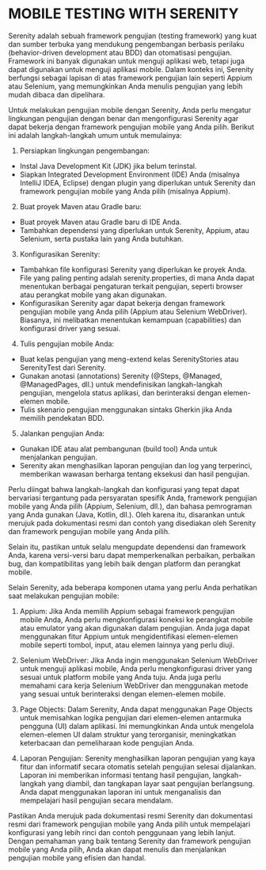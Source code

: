 # MOBILE TESTING WITH SERENITY
Serenity adalah sebuah framework pengujian (testing framework) yang kuat dan sumber terbuka yang mendukung pengembangan berbasis perilaku (behavior-driven development atau BDD) dan otomatisasi pengujian. Framework ini banyak digunakan untuk menguji aplikasi web, tetapi juga dapat digunakan untuk menguji aplikasi mobile. Dalam konteks ini, Serenity berfungsi sebagai lapisan di atas framework pengujian lain seperti Appium atau Selenium, yang memungkinkan Anda menulis pengujian yang lebih mudah dibaca dan dipelihara.

Untuk melakukan pengujian mobile dengan Serenity, Anda perlu mengatur lingkungan pengujian dengan benar dan mengonfigurasi Serenity agar dapat bekerja dengan framework pengujian mobile yang Anda pilih. Berikut ini adalah langkah-langkah umum untuk memulainya:

1. Persiapkan lingkungan pengembangan:
- Instal Java Development Kit (JDK) jika belum terinstal.
- Siapkan Integrated Development Environment (IDE) Anda (misalnya IntelliJ IDEA, Eclipse) dengan plugin yang diperlukan untuk Serenity dan framework pengujian mobile yang Anda pilih (misalnya Appium).
2. Buat proyek Maven atau Gradle baru:
- Buat proyek Maven atau Gradle baru di IDE Anda.
- Tambahkan dependensi yang diperlukan untuk Serenity, Appium, atau Selenium, serta pustaka lain yang Anda butuhkan.
3. Konfigurasikan Serenity:
- Tambahkan file konfigurasi Serenity yang diperlukan ke proyek Anda. File yang paling penting adalah serenity.properties, di mana Anda dapat menentukan berbagai pengaturan terkait pengujian, seperti browser atau perangkat mobile yang akan digunakan.
- Konfigurasikan Serenity agar dapat bekerja dengan framework pengujian mobile yang Anda pilih (Appium atau Selenium WebDriver). Biasanya, ini melibatkan menentukan kemampuan (capabilities) dan konfigurasi driver yang sesuai.
4. Tulis pengujian mobile Anda:
- Buat kelas pengujian yang meng-extend kelas SerenityStories atau SerenityTest dari Serenity.
- Gunakan anotasi (annotations) Serenity (@Steps, @Managed, @ManagedPages, dll.) untuk mendefinisikan langkah-langkah pengujian, mengelola status aplikasi, dan berinteraksi dengan elemen-elemen mobile.
- Tulis skenario pengujian menggunakan sintaks Gherkin jika Anda memilih pendekatan BDD.
5. Jalankan pengujian Anda:
- Gunakan IDE atau alat pembangunan (build tool) Anda untuk menjalankan pengujian.
- Serenity akan menghasilkan laporan pengujian dan log yang terperinci, memberikan wawasan berharga tentang eksekusi dan hasil pengujian.

Perlu diingat bahwa langkah-langkah dan konfigurasi yang tepat dapat bervariasi tergantung pada persyaratan spesifik Anda, framework pengujian mobile yang Anda pilih (Appium, Selenium, dll.), dan bahasa pemrograman yang Anda gunakan (Java, Kotlin, dll.). Oleh karena itu, disarankan untuk merujuk pada dokumentasi resmi dan contoh yang disediakan oleh Serenity dan framework pengujian mobile yang Anda pilih.


Selain itu, pastikan untuk selalu mengupdate dependensi dan framework Anda, karena versi-versi baru dapat memperkenalkan perbaikan, perbaikan bug, dan kompatibilitas yang lebih baik dengan platform dan perangkat mobile.

Selain Serenity, ada beberapa komponen utama yang perlu Anda perhatikan saat melakukan pengujian mobile:

1. Appium: Jika Anda memilih Appium sebagai framework pengujian mobile Anda, Anda perlu mengkonfigurasi koneksi ke perangkat mobile atau emulator yang akan digunakan dalam pengujian. Anda juga dapat menggunakan fitur Appium untuk mengidentifikasi elemen-elemen mobile seperti tombol, input, atau elemen lainnya yang perlu diuji.

2. Selenium WebDriver: Jika Anda ingin menggunakan Selenium WebDriver untuk menguji aplikasi mobile, Anda perlu mengkonfigurasi driver yang sesuai untuk platform mobile yang Anda tuju. Anda juga perlu memahami cara kerja Selenium WebDriver dan menggunakan metode yang sesuai untuk berinteraksi dengan elemen-elemen mobile.

3. Page Objects: Dalam Serenity, Anda dapat menggunakan Page Objects untuk memisahkan logika pengujian dari elemen-elemen antarmuka pengguna (UI) dalam aplikasi. Ini memungkinkan Anda untuk mengelola elemen-elemen UI dalam struktur yang terorganisir, meningkatkan keterbacaan dan pemeliharaan kode pengujian Anda.

4. Laporan Pengujian: Serenity menghasilkan laporan pengujian yang kaya fitur dan informatif secara otomatis setelah pengujian selesai dijalankan. Laporan ini memberikan informasi tentang hasil pengujian, langkah-langkah yang diambil, dan tangkapan layar saat pengujian berlangsung. Anda dapat menggunakan laporan ini untuk menganalisis dan mempelajari hasil pengujian secara mendalam.

Pastikan Anda merujuk pada dokumentasi resmi Serenity dan dokumentasi resmi dari framework pengujian mobile yang Anda pilih untuk mempelajari konfigurasi yang lebih rinci dan contoh penggunaan yang lebih lanjut. Dengan pemahaman yang baik tentang Serenity dan framework pengujian mobile yang Anda pilih, Anda akan dapat menulis dan menjalankan pengujian mobile yang efisien dan handal.